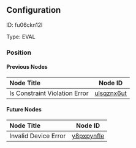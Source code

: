 # 
## Configuration
ID:  fu06ckn12l

Type: EVAL 








### Position

#### Previous Nodes
| Node Title | Node ID |
| :------------- | ------------ |
| Is Constraint Violation Error | [ulsqznx6ut](./ulsqznx6ut.md) | 
 
 #### Future Nodes
| Node Title | Node ID |
| :------------- | ------------ |
| Invalid Device Error |[y8pxpynfle](./y8pxpynfle.md) | 
